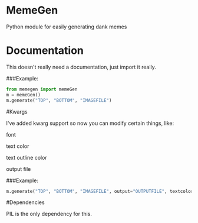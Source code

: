 # MemeGen
Python module for easily generating dank memes

# Documentation
This doesn't really need a documentation, just import it really.

###Example:

```python
from memegen import memeGen
m = memeGen()
m.generate("TOP", "BOTTOM", "IMAGEFILE")
```

#Kwargs

I've added kwarg support so now you can modify certain things, like:

font

text color

text outline color

output file

###Example:

```python
m.generate("TOP", "BOTTOM", "IMAGEFILE", output="OUTPUTFILE", textcolor="red", stroke="blue")
```

#Dependencies

PIL is the only dependency for this.

